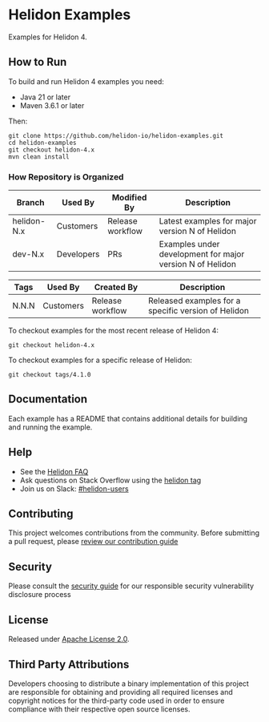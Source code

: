 
# Helidon Examples

Examples for Helidon 4.

## How to Run

To build and run Helidon 4 examples you need:

* Java 21 or later
* Maven 3.6.1 or later

Then:

```
git clone https://github.com/helidon-io/helidon-examples.git
cd helidon-examples
git checkout helidon-4.x
mvn clean install
```

### How Repository is Organized

| Branch      | Used By    | Modified By      | Description                                               |
| ----------- |------------|------------------|--------------------------------------------------|
| helidon-N.x | Customers  | Release workflow | Latest examples for major version N of Helidon   |
| dev-N.x     | Developers | PRs              | Examples under development for major version N of Helidon |

| Tags  | Used By    | Created By       | Description                                         |
|-------|------------|------------------|-----------------------------------------------------|
| N.N.N | Customers  | Release workflow | Released examples for a specific version of Helidon |

To checkout examples for the most recent release of Helidon 4:

```
git checkout helidon-4.x
```

To checkout examples for a specific release of Helidon:

```
git checkout tags/4.1.0
```

## Documentation

Each example has a README that contains additional details for building and running the example.

## Help

* See the [Helidon FAQ](https://github.com/oracle/helidon/wiki/FAQ)
* Ask questions on Stack Overflow using the [helidon tag](https://stackoverflow.com/tags/helidon)
* Join us on Slack: [#helidon-users](http://slack.helidon.io)

## Contributing

This project welcomes contributions from the community. Before submitting a pull request, please [review our contribution guide](./CONTRIBUTING.md)

## Security

Please consult the [security guide](./SECURITY.md) for our responsible security vulnerability disclosure process

## License

Released under [Apache License 2.0](./LICENSE.txt).

## Third Party Attributions

Developers choosing to distribute a binary implementation of this project are responsible for obtaining and providing all required licenses and copyright notices for the third-party code used in order to ensure compliance with their respective open source licenses.
